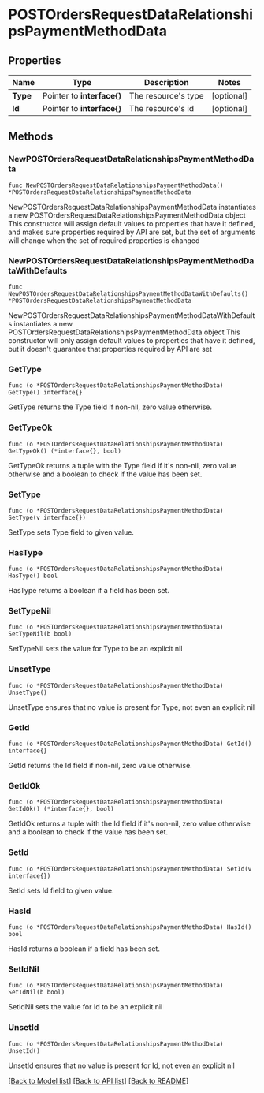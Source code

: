 # POSTOrdersRequestDataRelationshipsPaymentMethodData

## Properties

Name | Type | Description | Notes
------------ | ------------- | ------------- | -------------
**Type** | Pointer to **interface{}** | The resource&#39;s type | [optional] 
**Id** | Pointer to **interface{}** | The resource&#39;s id | [optional] 

## Methods

### NewPOSTOrdersRequestDataRelationshipsPaymentMethodData

`func NewPOSTOrdersRequestDataRelationshipsPaymentMethodData() *POSTOrdersRequestDataRelationshipsPaymentMethodData`

NewPOSTOrdersRequestDataRelationshipsPaymentMethodData instantiates a new POSTOrdersRequestDataRelationshipsPaymentMethodData object
This constructor will assign default values to properties that have it defined,
and makes sure properties required by API are set, but the set of arguments
will change when the set of required properties is changed

### NewPOSTOrdersRequestDataRelationshipsPaymentMethodDataWithDefaults

`func NewPOSTOrdersRequestDataRelationshipsPaymentMethodDataWithDefaults() *POSTOrdersRequestDataRelationshipsPaymentMethodData`

NewPOSTOrdersRequestDataRelationshipsPaymentMethodDataWithDefaults instantiates a new POSTOrdersRequestDataRelationshipsPaymentMethodData object
This constructor will only assign default values to properties that have it defined,
but it doesn't guarantee that properties required by API are set

### GetType

`func (o *POSTOrdersRequestDataRelationshipsPaymentMethodData) GetType() interface{}`

GetType returns the Type field if non-nil, zero value otherwise.

### GetTypeOk

`func (o *POSTOrdersRequestDataRelationshipsPaymentMethodData) GetTypeOk() (*interface{}, bool)`

GetTypeOk returns a tuple with the Type field if it's non-nil, zero value otherwise
and a boolean to check if the value has been set.

### SetType

`func (o *POSTOrdersRequestDataRelationshipsPaymentMethodData) SetType(v interface{})`

SetType sets Type field to given value.

### HasType

`func (o *POSTOrdersRequestDataRelationshipsPaymentMethodData) HasType() bool`

HasType returns a boolean if a field has been set.

### SetTypeNil

`func (o *POSTOrdersRequestDataRelationshipsPaymentMethodData) SetTypeNil(b bool)`

 SetTypeNil sets the value for Type to be an explicit nil

### UnsetType
`func (o *POSTOrdersRequestDataRelationshipsPaymentMethodData) UnsetType()`

UnsetType ensures that no value is present for Type, not even an explicit nil
### GetId

`func (o *POSTOrdersRequestDataRelationshipsPaymentMethodData) GetId() interface{}`

GetId returns the Id field if non-nil, zero value otherwise.

### GetIdOk

`func (o *POSTOrdersRequestDataRelationshipsPaymentMethodData) GetIdOk() (*interface{}, bool)`

GetIdOk returns a tuple with the Id field if it's non-nil, zero value otherwise
and a boolean to check if the value has been set.

### SetId

`func (o *POSTOrdersRequestDataRelationshipsPaymentMethodData) SetId(v interface{})`

SetId sets Id field to given value.

### HasId

`func (o *POSTOrdersRequestDataRelationshipsPaymentMethodData) HasId() bool`

HasId returns a boolean if a field has been set.

### SetIdNil

`func (o *POSTOrdersRequestDataRelationshipsPaymentMethodData) SetIdNil(b bool)`

 SetIdNil sets the value for Id to be an explicit nil

### UnsetId
`func (o *POSTOrdersRequestDataRelationshipsPaymentMethodData) UnsetId()`

UnsetId ensures that no value is present for Id, not even an explicit nil

[[Back to Model list]](../README.md#documentation-for-models) [[Back to API list]](../README.md#documentation-for-api-endpoints) [[Back to README]](../README.md)


